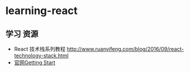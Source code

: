# learning-react


##  学习 资源

- React 技术栈系列教程 http://www.ruanyifeng.com/blog/2016/09/react-technology-stack.html
- [官网Getting Start](https://facebook.github.io/react/docs/getting-started.html)